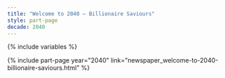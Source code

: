 ```yaml
---
title: "Welcome to 2040 – Billionaire Saviours"
style: part-page
decade: 2040
---
```


{% include variables %}

{% include part-page year="2040" link="newspaper_welcome-to-2040-billionaire-saviours.html" %}

